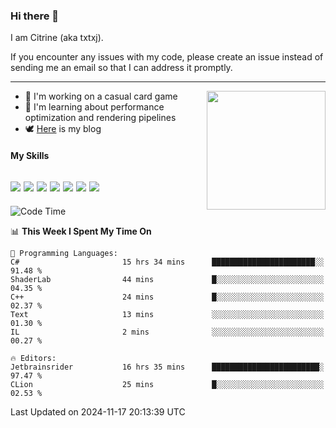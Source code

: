 ### Hi there 👋

I am Citrine (aka txtxj).

If you encounter any issues with my code, please create an issue instead of sending me an email so that I can address it promptly.

---

<img align="right" height="190" src="http://github-profile-summary-cards.vercel.app/api/cards/stats?username=txtxj&theme=vue">

- 🌱 I'm working on a casual card game
- 📖 I'm learning about performance optimization and rendering pipelines
- 🕊️ [Here](https://txtxj.top) is my blog

#### My Skills

![](https://img.shields.io/badge/Unity-000000?logo=unity&logoColor=fff)
![](https://img.shields.io/badge/C%23-239120?logo=csharp&logoColor=fff)
![](https://img.shields.io/badge/Python-3e74a2?logo=python&logoColor=fff)
![](https://img.shields.io/badge/C++-65318e?logo=cplusplus&logoColor=fff)
![](https://img.shields.io/badge/Vue-4FC08D?logo=vuedotjs&logoColor=fff)
![](https://img.shields.io/badge/Blender-f5792a?logo=blender&logoColor=fff)
![](https://img.shields.io/badge/MS%20SQL-cc2927?logo=microsoftsqlserver&logoColor=fff)
---

<!--START_SECTION:waka-->
![Code Time](http://img.shields.io/badge/Code%20Time-2%2C239%20hrs%2053%20mins-blue)

📊 **This Week I Spent My Time On** 

```text
💬 Programming Languages: 
C#                       15 hrs 34 mins      ███████████████████████░░   91.48 % 
ShaderLab                44 mins             █░░░░░░░░░░░░░░░░░░░░░░░░   04.35 % 
C++                      24 mins             █░░░░░░░░░░░░░░░░░░░░░░░░   02.37 % 
Text                     13 mins             ░░░░░░░░░░░░░░░░░░░░░░░░░   01.30 % 
IL                       2 mins              ░░░░░░░░░░░░░░░░░░░░░░░░░   00.27 % 

🔥 Editors: 
Jetbrainsrider           16 hrs 35 mins      ████████████████████████░   97.47 % 
CLion                    25 mins             █░░░░░░░░░░░░░░░░░░░░░░░░   02.53 % 
```


 Last Updated on 2024-11-17 20:13:39 UTC
<!--END_SECTION:waka-->
